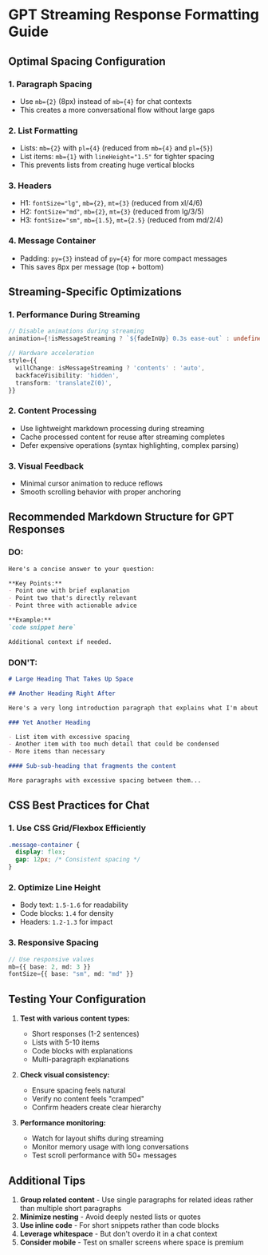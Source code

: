 # GPT Streaming Response Formatting Guide

## Optimal Spacing Configuration

### 1. **Paragraph Spacing**
- Use `mb={2}` (8px) instead of `mb={4}` for chat contexts
- This creates a more conversational flow without large gaps

### 2. **List Formatting**
- Lists: `mb={2}` with `pl={4}` (reduced from `mb={4}` and `pl={5}`)
- List items: `mb={1}` with `lineHeight="1.5"` for tighter spacing
- This prevents lists from creating huge vertical blocks

### 3. **Headers**
- H1: `fontSize="lg"`, `mb={2}`, `mt={3}` (reduced from xl/4/6)
- H2: `fontSize="md"`, `mb={2}`, `mt={3}` (reduced from lg/3/5)
- H3: `fontSize="sm"`, `mb={1.5}`, `mt={2.5}` (reduced from md/2/4)

### 4. **Message Container**
- Padding: `py={3}` instead of `py={4}` for more compact messages
- This saves 8px per message (top + bottom)

## Streaming-Specific Optimizations

### 1. **Performance During Streaming**
```typescript
// Disable animations during streaming
animation={!isMessageStreaming ? `${fadeInUp} 0.3s ease-out` : undefined}

// Hardware acceleration
style={{
  willChange: isMessageStreaming ? 'contents' : 'auto',
  backfaceVisibility: 'hidden',
  transform: 'translateZ(0)',
}}
```

### 2. **Content Processing**
- Use lightweight markdown processing during streaming
- Cache processed content for reuse after streaming completes
- Defer expensive operations (syntax highlighting, complex parsing)

### 3. **Visual Feedback**
- Minimal cursor animation to reduce reflows
- Smooth scrolling behavior with proper anchoring

## Recommended Markdown Structure for GPT Responses

### DO:
```markdown
Here's a concise answer to your question:

**Key Points:**
- Point one with brief explanation
- Point two that's directly relevant
- Point three with actionable advice

**Example:**
`code snippet here`

Additional context if needed.
```

### DON'T:
```markdown
# Large Heading That Takes Up Space

## Another Heading Right After

Here's a very long introduction paragraph that explains what I'm about to explain...

### Yet Another Heading

- List item with excessive spacing
- Another item with too much detail that could be condensed
- More items than necessary

#### Sub-sub-heading that fragments the content

More paragraphs with excessive spacing between them...

```

## CSS Best Practices for Chat

### 1. **Use CSS Grid/Flexbox Efficiently**
```css
.message-container {
  display: flex;
  gap: 12px; /* Consistent spacing */
}
```

### 2. **Optimize Line Height**
- Body text: `1.5-1.6` for readability
- Code blocks: `1.4` for density
- Headers: `1.2-1.3` for impact

### 3. **Responsive Spacing**
```typescript
// Use responsive values
mb={{ base: 2, md: 3 }}
fontSize={{ base: "sm", md: "md" }}
```

## Testing Your Configuration

1. **Test with various content types:**
   - Short responses (1-2 sentences)
   - Lists with 5-10 items
   - Code blocks with explanations
   - Multi-paragraph explanations

2. **Check visual consistency:**
   - Ensure spacing feels natural
   - Verify no content feels "cramped"
   - Confirm headers create clear hierarchy

3. **Performance monitoring:**
   - Watch for layout shifts during streaming
   - Monitor memory usage with long conversations
   - Test scroll performance with 50+ messages

## Additional Tips

1. **Group related content** - Use single paragraphs for related ideas rather than multiple short paragraphs
2. **Minimize nesting** - Avoid deeply nested lists or quotes
3. **Use inline code** - For short snippets rather than code blocks
4. **Leverage whitespace** - But don't overdo it in a chat context
5. **Consider mobile** - Test on smaller screens where space is premium 